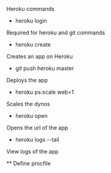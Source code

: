 Heroku commands

* heroku login

Required for heroku and git commands

* heroku create

Creates an app on Heroku

* git push heroku master

Deploys the app

* heroku ps:scale web=1

Scales the dynos

* heroku open

Opens the url of the app

* heroku logs --tail

View logs of the app

** Define procfile
